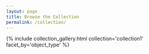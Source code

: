 ```yaml
---
layout: page
title: Browse the Collection
permalink: /collection/
---
```

{% include collection_gallery.html collection='collection1' facet_by='object_type' %}
